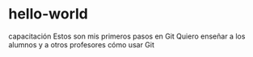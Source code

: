 # hello-world
capacitación
Estos son mis primeros pasos en Git
Quiero enseñar a los alumnos y a otros profesores cómo usar Git
